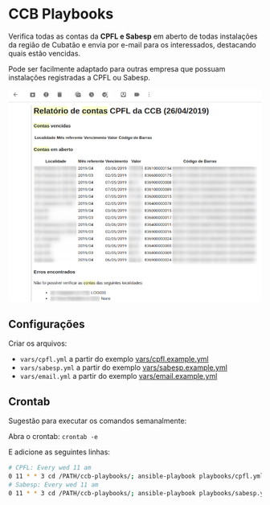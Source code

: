 # CCB Playbooks

Verifica todas as contas da **CPFL e Sabesp** em aberto de todas instalações da região de Cubatão e envia por e-mail para os interessados, destacando quais estão vencidas.

Pode ser facilmente adaptado para outras empresa que possuam instalações registradas a CPFL ou Sabesp.

![email example](img/exemplo-cpfl.png)

## Configurações

Criar os arquivos:
- `vars/cpfl.yml` a partir do exemplo [vars/cpfl.example.yml](vars/cpfl.example.yml)
- `vars/sabesp.yml` a partir do exemplo [vars/sabesp.example.yml](vars/sabesp.example.yml)
- `vars/email.yml` a partir do exemplo [vars/email.example.yml](vars/email.example.yml)

## Crontab

Sugestão para executar os comandos semanalmente:

Abra o crontab: `crontab -e`

E adicione as seguintes linhas:

```bash
# CPFL: Every wed 11 am
0 11 * * 3 cd /PATH/ccb-playbooks/; ansible-playbook playbooks/cpfl.yml
# Sabesp: Every wed 11 am
0 11 * * 3 cd /PATH/ccb-playbooks/; ansible-playbook playbooks/sabesp.yml
```
